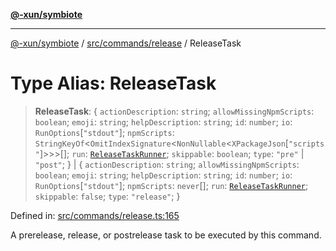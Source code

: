 [**@-xun/symbiote**](../../../../README.md)

***

[@-xun/symbiote](../../../../README.md) / [src/commands/release](../README.md) / ReleaseTask

# Type Alias: ReleaseTask

> **ReleaseTask**: \{ `actionDescription`: `string`; `allowMissingNpmScripts`: `boolean`; `emoji`: `string`; `helpDescription`: `string`; `id`: `number`; `io`: `RunOptions`\[`"stdout"`\]; `npmScripts`: `StringKeyOf`\<`OmitIndexSignature`\<`NonNullable`\<`XPackageJson`\[`"scripts"`\]\>\>\>[]; `run`: [`ReleaseTaskRunner`](ReleaseTaskRunner.md); `skippable`: `boolean`; `type`: `"pre"` \| `"post"`; \} \| \{ `actionDescription`: `string`; `allowMissingNpmScripts`: `boolean`; `emoji`: `string`; `helpDescription`: `string`; `id`: `number`; `io`: `RunOptions`\[`"stdout"`\]; `npmScripts`: `never`[]; `run`: [`ReleaseTaskRunner`](ReleaseTaskRunner.md); `skippable`: `false`; `type`: `"release"`; \}

Defined in: [src/commands/release.ts:165](https://github.com/Xunnamius/symbiote/blob/0bafa3046d16effe919127463c68cff1fb657848/src/commands/release.ts#L165)

A prerelease, release, or postrelease task to be executed by this command.
